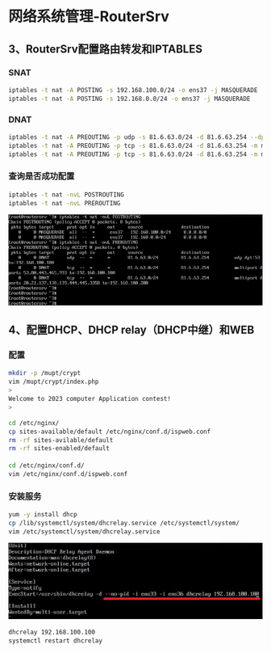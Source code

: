 # 网络系统管理-RouterSrv

## 3、RouterSrv配置路由转发和IPTABLES

### SNAT

```bash
iptables -t nat -A POSTING -s 192.168.100.0/24 -o ens37 -j MASQUERADE
iptables -t nat -A POSTING -s 192.168.0.0/24 -o ens37 -j MASQUERADE
```

### DNAT

```bash
iptables -t nat -A PREOUTING -p udp -s 81.6.63.0/24 -d 81.6.63.254 --dport 53 -j DNAT --to 192.168.100.100
iptables -t nat -A PREOUTING -p tcp -s 81.6.63.0/24 -d 81.6.63.254 -m multiport --dport 53,80,443,465,993 -j DNAT --to 192.168.100.100
iptables -t nat -A PREOUTING -p tcp -s 81.6.63.0/24 -d 81.6.63.254 -m multiport --dport 20,21,137,138,139,444,445,3358 -j DNAT --to 192.168.100.200
```

### 查询是否成功配置
```bash
iptables -t nat -nvL POSTROUTING
iptables -t nat -nvL PREROUTING
```

![image-20250901145245534](https://raw.githubusercontent.com/huidoudour/PicForMD/main/9/20250901145247595.png)



## 4、配置DHCP、DHCP relay（DHCP中继）和WEB

### 配置
```bash
mkdir -p /mupt/crypt
vim /mupt/crypt/index.php
>
Welcome to 2023 computer Application contest!
>

```

```bash
cd /etc/nginx/
cp sites-available/default /etc/nginx/conf.d/ispweb.conf
rm -rf sites-avilable/default
rm -rf sites-enabled/default

cd /etc/nginx/conf.d/
vim /etc/nginx/conf.d/ispweb.conf
```

### 安装服务

```bash
yum -y install dhcp
cp /lib/systemctl/system/dhcrelay.service /etc/systemctl/system/
vim /etc/systemctl/system/dhcrelay.service
```

![image-20250901153110408](https://raw.githubusercontent.com/huidoudour/PicForMD/main/9/20250901153111674.png)

```bash
dhcrelay 192.168.100.100
systemctl restart dhcrelay
```

